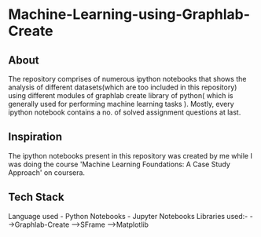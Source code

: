 # Machine-Learning-using-Graphlab-Create

## About

The repository comprises of numerous ipython notebooks that shows the analysis of different datasets(which are too included in this repository) using different modules of graphlab create library of python( which is generally used for performing machine learning tasks ). Mostly, every ipython notebook contains a no. of solved assignment questions at last.

## Inspiration
The ipython notebooks present in this repository was created by me while I was doing the course 'Machine Learning Foundations: A Case Study Approach' on coursera.

## Tech Stack
Language used - Python
Notebooks - Jupyter Notebooks
Libraries used:-
-->Graphlab-Create
-->SFrame
-->Matplotlib
